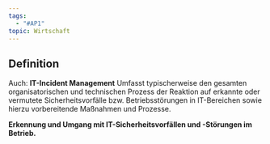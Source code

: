 ```yaml
---
tags:
  - "#AP1"
topic: Wirtschaft
---
```


## Definition
Auch: **IT-Incident Management**
Umfasst typischerweise den gesamten organisatorischen und technischen Prozess der Reaktion auf erkannte oder vermutete Sicherheitsvorfälle bzw. Betriebsstörungen in IT-Bereichen sowie hierzu vorbereitende Maßnahmen und Prozesse.

**Erkennung und Umgang mit IT-Sicherheitsvorfällen und -Störungen im Betrieb.**
